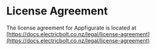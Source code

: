 
# License Agreement

The license agreement for Appfigurate is located at [https://docs.electricbolt.co.nz/legal/license-agreement](https://docs.electricbolt.co.nz/legal/license-agreement)
